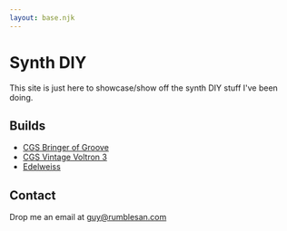 ```yaml
---
layout: base.njk
---
```


# Synth DIY

This site is just here to showcase/show off the synth DIY stuff I've been doing.

## Builds

* [CGS Bringer of Groove](./cgsbog)
* [CGS Vintage Voltron 3](./cgsvv3)
* [Edelweiss](./edelweiss)

## Contact

Drop me an email at guy@rumblesan.com
